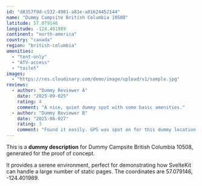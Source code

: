 ```yaml
---
id: "d8357f9d-c532-4981-a81e-a81624452144"
name: "Dummy Campsite British Columbia 10508"
latitude: 57.079146
longitude: -124.401989
continent: "north-america"
country: "canada"
region: "british-columbia"
amenities:
  - "tent-only"
  - "ATV-access"
  - "toilet"
images:
  - "https://res.cloudinary.com/demo/image/upload/v1/sample.jpg"
reviews:
  - author: "Dummy Reviewer A"
    date: "2025-09-025"
    rating: 4
    comment: "A nice, quiet dummy spot with some basic amenities."
  - author: "Dummy Reviewer B"
    date: "2025-06-027"
    rating: 3
    comment: "Found it easily. GPS was spot on for this dummy location."
---
```


This is a **dummy description** for Dummy Campsite British Columbia 10508, generated for the proof of concept.

It provides a serene environment, perfect for demonstrating how SvelteKit can handle a large number of static pages. The coordinates are 57.079146, -124.401989.
